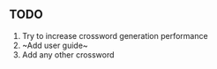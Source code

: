 ## TODO
1) Try to increase crossword generation performance
2) ~Add user guide~
3) Add any other crossword
